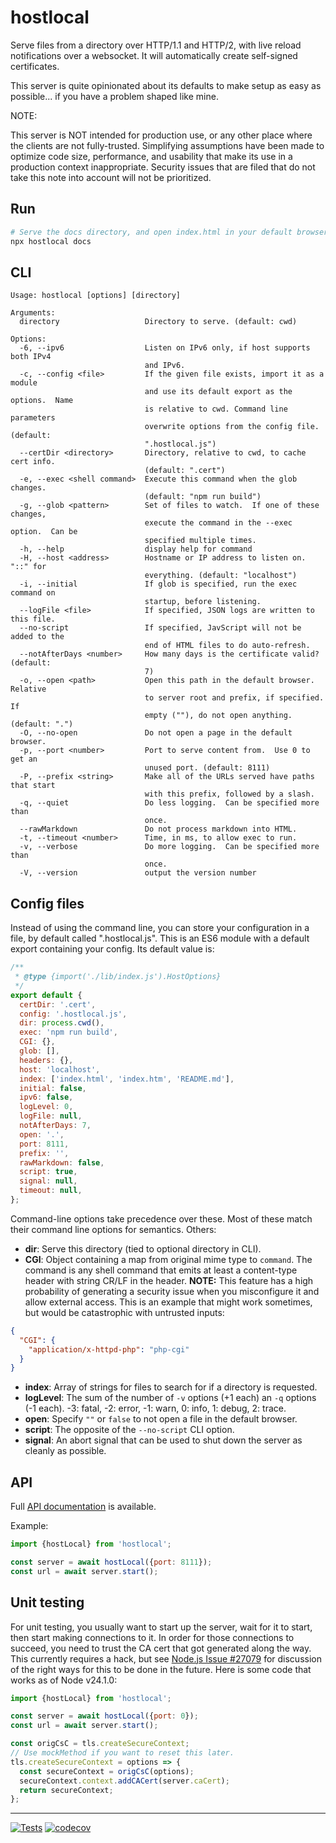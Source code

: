 # hostlocal

Serve files from a directory over HTTP/1.1 and HTTP/2, with live reload
notifications over a websocket.  It will automatically create self-signed
certificates.

This server is quite opinionated about its defaults to make setup as easy
as possible... if you have a problem shaped like mine.

NOTE:

This server is NOT intended for production use, or any other place where the
clients are not fully-trusted.  Simplifying assumptions have been made to
optimize code size, performance, and usability that make its use in a
production context inappropriate.  Security issues that are filed that do
not take this note into account will not be prioritized.

## Run

```sh
# Serve the docs directory, and open index.html in your default browser.
npx hostlocal docs
```

## CLI

```text
Usage: hostlocal [options] [directory]

Arguments:
  directory                   Directory to serve. (default: cwd)

Options:
  -6, --ipv6                  Listen on IPv6 only, if host supports both IPv4
                              and IPv6.
  -c, --config <file>         If the given file exists, import it as a module
                              and use its default export as the options.  Name
                              is relative to cwd. Command line parameters
                              overwrite options from the config file. (default:
                              ".hostlocal.js")
  --certDir <directory>       Directory, relative to cwd, to cache cert info.
                              (default: ".cert")
  -e, --exec <shell command>  Execute this command when the glob changes.
                              (default: "npm run build")
  -g, --glob <pattern>        Set of files to watch.  If one of these changes,
                              execute the command in the --exec option.  Can be
                              specified multiple times.
  -h, --help                  display help for command
  -H, --host <address>        Hostname or IP address to listen on. "::" for
                              everything. (default: "localhost")
  -i, --initial               If glob is specified, run the exec command on
                              startup, before listening.
  --logFile <file>            If specified, JSON logs are written to this file.
  --no-script                 If specified, JavScript will not be added to the
                              end of HTML files to do auto-refresh.
  --notAfterDays <number>     How many days is the certificate valid? (default:
                              7)
  -o, --open <path>           Open this path in the default browser.  Relative
                              to server root and prefix, if specified.  If
                              empty (""), do not open anything. (default: ".")
  -O, --no-open               Do not open a page in the default browser.
  -p, --port <number>         Port to serve content from.  Use 0 to get an
                              unused port. (default: 8111)
  -P, --prefix <string>       Make all of the URLs served have paths that start
                              with this prefix, followed by a slash.
  -q, --quiet                 Do less logging.  Can be specified more than
                              once.
  --rawMarkdown               Do not process markdown into HTML.
  -t, --timeout <number>      Time, in ms, to allow exec to run.
  -v, --verbose               Do more logging.  Can be specified more than
                              once.
  -V, --version               output the version number
```

## Config files

Instead of using the command line, you can store your configuration in a
file, by default called ".hostlocal.js".  This is an ES6 module with a default
export containing your config.  Its default value is:

```js
/**
 * @type {import('./lib/index.js').HostOptions}
 */
export default {
  certDir: '.cert',
  config: '.hostlocal.js',
  dir: process.cwd(),
  exec: 'npm run build',
  CGI: {},
  glob: [],
  headers: {},
  host: 'localhost',
  index: ['index.html', 'index.htm', 'README.md'],
  initial: false,
  ipv6: false,
  logLevel: 0,
  logFile: null,
  notAfterDays: 7,
  open: '.',
  port: 8111,
  prefix: '',
  rawMarkdown: false,
  script: true,
  signal: null,
  timeout: null,
};
```

Command-line options take precedence over these.  Most of these match their
command line options for semantics.  Others:

- **dir**: Serve this directory (tied to optional directory in CLI).
- **CGI**: Object containing a map from original mime type to `command`.  The
  command is any shell command that emits at least a content-type header with
  string CR/LF in the header.  **NOTE:** This feature has a high probability
  of generating a security issue when you misconfigure it and allow external
  access. This is an example that might work sometimes, but would be
  catastrophic with untrusted inputs:

```json
{
  "CGI": {
    "application/x-httpd-php": "php-cgi"
  }
}
```

- **index**: Array of strings for files to search for if a directory is requested.
- **logLevel**: The sum of the number of `-v` options (+1 each) an `-q` options
  (-1 each).  -3: fatal, -2: error, -1: warn, 0: info, 1: debug, 2: trace.
- **open**: Specify `""` or `false` to not open a file in the default browser.
- **script**: The opposite of the `--no-script` CLI option.
- **signal**: An abort signal that can be used to shut down the server as
  cleanly as possible.

## API

Full [API documentation](http://hildjj.github.io/hostlocal/) is available.

Example:

```js
import {hostLocal} from 'hostlocal';

const server = await hostLocal({port: 8111});
const url = await server.start();
```

## Unit testing

For unit testing, you usually want to start up the server, wait for it to
start, then start making connections to it.  In order for those connections to
succeed, you need to trust the CA cert that got generated along the way.  This
currently requires a hack, but see
[Node.js Issue #27079](https://github.com/nodejs/node/issues/27079) for
discussion of the right ways for this to be done in the future.  Here is some
code that works as of Node v24.1.0:

```js
import {hostLocal} from 'hostlocal';

const server = await hostLocal({port: 0});
const url = await server.start();

const origCsC = tls.createSecureContext;
// Use mockMethod if you want to reset this later.
tls.createSecureContext = options => {
  const secureContext = origCsC(options);
  secureContext.context.addCACert(server.caCert);
  return secureContext;
};
```

---
[![Tests](https://github.com/hildjj/hostlocal/actions/workflows/node.js.yml/badge.svg)](https://github.com/hildjj/hostlocal/actions/workflows/node.js.yml)
[![codecov](https://codecov.io/gh/hildjj/hostlocal/graph/badge.svg?token=HHS0QQ7NUF)](https://codecov.io/gh/hildjj/hostlocal)
